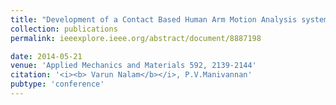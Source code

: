 ```yaml
---
title: "Development of a Contact Based Human Arm Motion Analysis system for Virtual Reality applications"
collection: publications
permalink: ieeexplore.ieee.org/abstract/document/8887198

date: 2014-05-21
venue: 'Applied Mechanics and Materials 592, 2139-2144'
citation: '<i><b> Varun Nalam</b></i>, P.V.Manivannan'
pubtype: 'conference'
---
```

